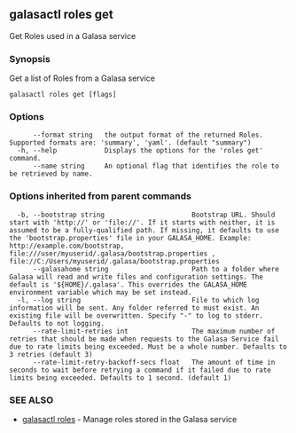 ## galasactl roles get

Get Roles used in a Galasa service

### Synopsis

Get a list of Roles from a Galasa service

```
galasactl roles get [flags]
```

### Options

```
      --format string   the output format of the returned Roles. Supported formats are: 'summary', 'yaml'. (default "summary")
  -h, --help            Displays the options for the 'roles get' command.
      --name string     An optional flag that identifies the role to be retrieved by name.
```

### Options inherited from parent commands

```
  -b, --bootstrap string                      Bootstrap URL. Should start with 'http://' or 'file://'. If it starts with neither, it is assumed to be a fully-qualified path. If missing, it defaults to use the 'bootstrap.properties' file in your GALASA_HOME. Example: http://example.com/bootstrap, file:///user/myuserid/.galasa/bootstrap.properties , file://C:/Users/myuserid/.galasa/bootstrap.properties
      --galasahome string                     Path to a folder where Galasa will read and write files and configuration settings. The default is '${HOME}/.galasa'. This overrides the GALASA_HOME environment variable which may be set instead.
  -l, --log string                            File to which log information will be sent. Any folder referred to must exist. An existing file will be overwritten. Specify "-" to log to stderr. Defaults to not logging.
      --rate-limit-retries int                The maximum number of retries that should be made when requests to the Galasa Service fail due to rate limits being exceeded. Must be a whole number. Defaults to 3 retries (default 3)
      --rate-limit-retry-backoff-secs float   The amount of time in seconds to wait before retrying a command if it failed due to rate limits being exceeded. Defaults to 1 second. (default 1)
```

### SEE ALSO

* [galasactl roles](galasactl_roles.md)	 - Manage roles stored in the Galasa service

